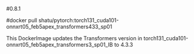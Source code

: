 #0.8.1

#docker pull shatu/pytorch:torch131_cuda101-onnxrt05_feb5apex_transformers433_sp01

This DockerImage updates the Transformers version in torch131_cuda101-onnxrt05_feb5apex_transformers3_sp01_IB to 4.3.3
